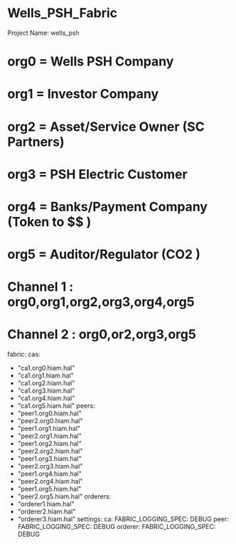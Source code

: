 # Wells_PSH_Fabric


Project Name: wells_psh
# org0 = Wells PSH Company 
# org1 = Investor Company
# org2 = Asset/Service Owner (SC Partners)
# org3 = PSH Electric Customer 
# org4 = Banks/Payment Company (Token to $$ )
# org5 = Auditor/Regulator (CO2 )
# 
# Channel 1 : org0,org1,org2,org3,org4,org5
# Channel 2 : org0,or2,org3,org5

fabric:
  cas:
  - "ca1.org0.hiam.hal"
  - "ca1.org1.hiam.hal"
  - "ca1.org2.hiam.hal"
  - "ca1.org3.hiam.hal"
  - "ca1.org4.hiam.hal"
  - "ca1.org5.hiam.hal"
  peers:
  - "peer1.org0.hiam.hal"
  - "peer2.org0.hiam.hal"
  - "peer1.org1.hiam.hal"
  - "peer2.org1.hiam.hal"
  - "peer1.org2.hiam.hal"
  - "peer2.org2.hiam.hal"
  - "peer1.org3.hiam.hal"
  - "peer2.org3.hiam.hal"
  - "peer1.org4.hiam.hal"
  - "peer2.org4.hiam.hal"
  - "peer1.org5.hiam.hal"
  - "peer2.org5.hiam.hal"
  orderers:
  - "orderer1.hiam.hal"
  - "orderer2.hiam.hal"
  - "orderer3.hiam.hal"
  settings:
    ca:
      FABRIC_LOGGING_SPEC: DEBUG
    peer:
      FABRIC_LOGGING_SPEC: DEBUG
    orderer:
      FABRIC_LOGGING_SPEC: DEBUG

